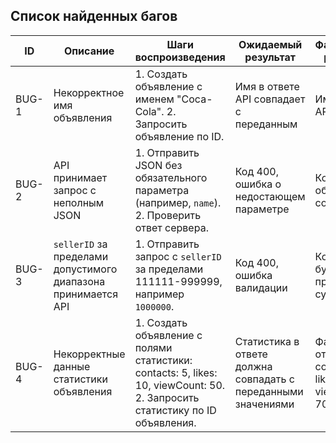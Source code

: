 
## Список найденных багов

| ID  | Описание | Шаги воспроизведения | Ожидаемый результат | Фактический результат |
|-----|----------|----------------------|----------------------|----------------------|
| BUG-1 | Некорректное имя объявления | 1. Создать объявление с именем "Coca-Cola". 2. Запросить объявление по ID. | Имя в ответе API совпадает с переданным | Имя в ответе API - "dsdsd" |
| BUG-2 | API принимает запрос с неполным JSON | 1. Отправить JSON без обязательного параметра (например, `name`). 2. Проверить ответ сервера. | Код 400, ошибка о недостающем параметре | Код 200, объявление создано |
| BUG-3 | `sellerID` за пределами допустимого диапазона принимается API | 1. Отправить запрос с `sellerID` за пределами 111111-999999, например `1000000`. | Код 400, ошибка валидации | Код 200, будто бы продавец существует |
| BUG-4 | Некорректные данные статистики объявления | 1. Создать объявление с полями статистики: contacts: 5, likes: 10, viewCount: 50. 2. Запросить статистику по ID объявления.	| Статистика в ответе должна совпадать с переданными значениями | Фактический ответ: contacts: 5, likes: 20, viewCount: 70 |
